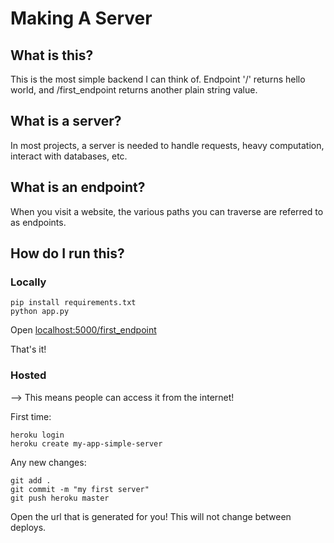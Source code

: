 # Making A Server

## What is this?

This is the most simple backend I can think of. Endpoint '/' returns hello world, and /first_endpoint returns another plain string value.

## What is a server?

In most projects, a server is needed to handle requests, heavy computation, interact with databases, etc.

## What is an endpoint?

When you visit a website, the various paths you can traverse are referred to as endpoints.

## How do I run this?

### Locally

```
pip install requirements.txt
python app.py
```

Open [localhost:5000/first_endpoint](http://localhost:5000/first_endpoint')

That's it!

### Hosted

--> This means people can access it from the internet!

First time:

```
heroku login
heroku create my-app-simple-server
```

Any new changes:

```
git add .
git commit -m "my first server"
git push heroku master
```

Open the url that is generated for you! This will not change between deploys.
